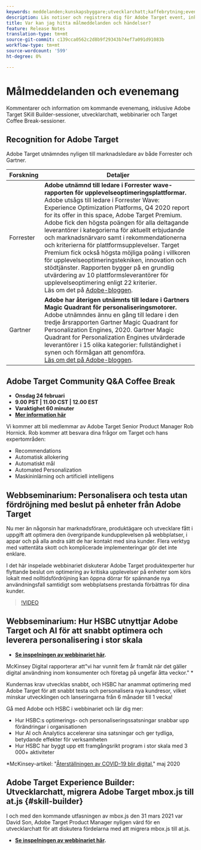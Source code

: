 ```yaml
---
keywords: meddelanden;kunskapsbyggare;utvecklarchatt;kaffebrytning;event;forrester;gartner;webbinar
description: Läs notiser och registrera dig för Adobe Target event, inklusive sessioner med SKill Builder, chatt för utvecklare och produktchef, webbinarier med mera.
title: Var kan jag hitta målmeddelanden och händelser?
feature: Release Notes
translation-type: tm+mt
source-git-commit: c139cca0562c2d8b9f29343b74ef7a091d91083b
workflow-type: tm+mt
source-wordcount: '599'
ht-degree: 0%

---
```



# Målmeddelanden och evenemang

Kommentarer och information om kommande evenemang, inklusive Adobe Target SKill Builder-sessioner, utvecklarchatt, webbinarier och Target Coffee Break-sessioner.

## Recognition for Adobe Target

Adobe Target utnämndes nyligen till marknadsledare av både Forrester och Gartner.

| Forskning | Detaljer |
| --- | --- |
| Forrester | **Adobe utnämnd till ledare i Forrester wave-rapporten för upplevelseoptimeringsplattformar.**<br> Adobe utsågs till ledare i Forrester Wave: Experience Optimization Platforms, Q4 2020 report for its offer in this space, Adobe Target Premium. Adobe fick den högsta poängen för alla deltagande leverantörer i kategorierna för aktuellt erbjudande och marknadsnärvaro samt i rekommendationerna och kriterierna för plattformsupplevelser. Target Premium fick också högsta möjliga poäng i villkoren för upplevelseoptimeringstekniken, innovation och stödtjänster. Rapporten bygger på en grundlig utvärdering av 10 plattformsleverantörer för upplevelseoptimering enligt 22 kriterier.<br>Läs om det på  [Adobe-bloggen](https://blog.adobe.com/en/2020/11/24/adobe-named-leader-in-forrester-wave-report-experience-optimization-platforms.html). |
| Gartner | **Adobe har återigen utnämnts till ledare i Gartners Magic Quadrant för personaliseringsmotorer.**<br> Adobe utnämndes ännu en gång till ledare i den tredje årsrapporten Gartner Magic Quadrant for Personalization Engines, 2020. Gartner Magic Quadrant for Personalization Engines utvärderade leverantörer i 15 olika kategorier: fullständighet i synen och förmågan att genomföra.<br>[Läs om det på Adobe-bloggen](https://theblog.adobe.com/adobe-again-named-leader-in-gartner-magic-quadrant-for-personalization-engines/). |

## Adobe Target Community Q&amp;A Coffee Break

* **Onsdag 24 februari**
* **9.00 PST | 11.00 CST | 12.00 EST**
* **Varaktighet 60 minuter**
* **[Mer information här](https://experienceleaguecommunities.adobe.com/t5/adobe-target-discussions/at-community-q-amp-a-coffee-break-2-24-21-9am-pt-rob-hornick/td-p/396626)**

Vi kommer att bli medlemmar av Adobe Target Senior Product Manager Rob Hornick. Rob kommer att besvara dina frågor om Target och hans expertområden:

* Recommendations
* Automatisk allokering
* Automatiskt mål
* Automated Personalization
* Maskininlärning och artificiell intelligens

## Webbseminarium: Personalisera och testa utan fördröjning med beslut på enheter från Adobe Target

Nu mer än någonsin har marknadsförare, produktägare och utvecklare fått i uppgift att optimera den övergripande kundupplevelsen på webbplatser, i appar och på alla andra sätt de har kontakt med sina kunder. Flera verktyg med vattentäta skott och komplicerade implementeringar gör det inte enklare.

I det här inspelade webbinariet diskuterar Adobe Target produktexperter hur flyttande beslut om optimering av kritiska upplevelser på enheter som körs lokalt med nolltidsfördröjning kan öppna dörrar för spännande nya användningsfall samtidigt som webbplatsens prestanda förbättras för dina kunder.

>[!VIDEO](https://video.tv.adobe.com/v/328148)

## Webbseminarium: Hur HSBC utnyttjar Adobe Target och AI för att snabbt optimera och leverera personalisering i stor skala

* **[Se inspelningen av webbinariet här](https://seminars.adobeconnect.com/ps4ozlg7qfdy/?proto=true).**

McKinsey Digital rapporterar att&quot;vi har vunnit fem år framåt när det gäller digital användning inom konsumenter och företag på ungefär åtta veckor.&quot; *

Kundernas krav utvecklas snabbt, och HSBC har anammat optimering med Adobe Target för att snabbt testa och personalisera nya kundresor, vilket minskar utvecklingen och lanseringarna från 6 månader till 1 vecka!

Gå med Adobe och HSBC i webbinariet och lär dig mer:

* Hur HSBC:s optimerings- och personaliseringssatsningar snabbar upp förändringar i organisationen
* Hur AI och Analytics accelererar sina satsningar och ger tydliga, betydande effekter för verksamheten
* Hur HSBC har byggt upp ett framgångsrikt program i stor skala med 3 000+ aktiviteter

*McKinsey-artikel: &quot;[Återställningen av COVID-19 blir digital](https://www.mckinsey.com/business-functions/mckinsey-digital/our-insights/the-covid-19-recovery-will-be-digital-a-plan-for-the-first-90-days#),&quot; maj 2020

## Adobe Target Experience Builder: Utvecklarchatt, migrera Adobe Target mbox.js till at.js {#skill-builder}

I och med den kommande utfasningen av mbox.js den 31 mars 2021 var David Son, Adobe Target Product Manager nyligen värd för en utvecklarchatt för att diskutera fördelarna med att migrera mbox.js till at.js.

* **[Se inspelningen av webbinariet här](https://seminars.adobeconnect.com/ptdo6mfo6qn6/?proto=true).**
